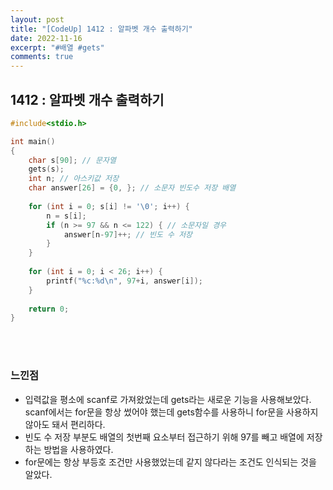 ```yaml
---
layout: post
title: "[CodeUp] 1412 : 알파벳 개수 출력하기"
date: 2022-11-16
excerpt: "#배열 #gets"
comments: true
---
```


## 1412 : 알파벳 개수 출력하기 <br>

```C
#include<stdio.h>

int main() 
{
	char s[90]; // 문자열  
	gets(s);
	int n; // 아스키값 저장  
	char answer[26] = {0, }; // 소문자 빈도수 저장 배열
	
	for (int i = 0; s[i] != '\0'; i++) {
		n = s[i];
		if (n >= 97 && n <= 122) { // 소문자일 경우
			answer[n-97]++; // 빈도 수 저장
		}
	}
	
	for (int i = 0; i < 26; i++) {
		printf("%c:%d\n", 97+i, answer[i]);
	} 
	
    return 0;
}
```
<br>
<br>


### 느낀점 <br>
* 입력값을 평소에 scanf로 가져왔었는데 gets라는 새로운 기능을 사용해보았다. scanf에서는 for문을 항상 썼어야 했는데 gets함수를 사용하니 for문을 사용하지 않아도 돼서 편리하다.
* 빈도 수 저장 부분도 배열의 첫번째 요소부터 접근하기 위해 97를 빼고 배열에 저장하는 방법을 사용하였다.
* for문에는 항상 부등호 조건만 사용했었는데 같지 않다라는 조건도 인식되는 것을 알았다.
